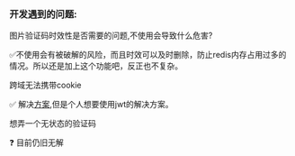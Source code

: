 ### 开发遇到的问题:

图片验证码时效性是否需要的问题,不使用会导致什么危害?
   
:white_check_mark:不使用会有被破解的风险，而且时效可以及时删除，防止redis内存占用过多的情况。所以还是加上这个功能吧，反正也不复杂。


跨域无法携带cookie

:white_check_mark: 解决[方案](http://www.ruanyifeng.com/blog/2016/04/cors.html),但是个人想要使用jwt的解决方案。

想弄一个无状态的验证码

:question: 目前仍旧无解
